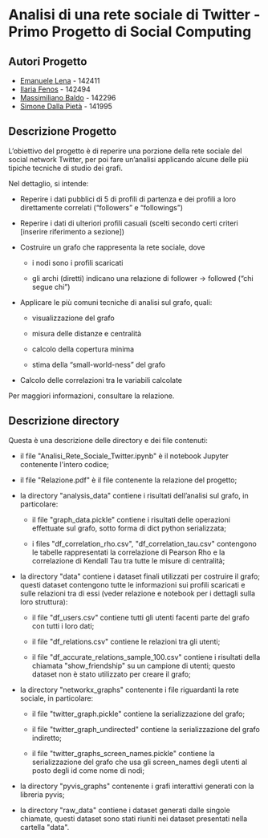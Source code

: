 # Analisi di una rete sociale di Twitter - Primo Progetto di Social Computing

## Autori Progetto

*   [Emanuele Lena](https://github.com/emanuelena49) - 142411
*   [Ilaria Fenos](https://github.com/ilariaf) - 142494
*   [Massimiliano Baldo](https://github.com/massimilianobaldo) - 142296
*   [Simone Dalla Pietà](https://github.com/Simonedp) - 141995

## Descrizione Progetto

L’obiettivo del progetto è di reperire una porzione della rete sociale del social network  Twitter, per poi fare un’analisi applicando alcune delle più tipiche tecniche di studio dei grafi. 

Nel dettaglio, si intende: 

- Reperire i dati pubblici di 5 di profili di partenza e dei profili a loro direttamente correlati (“followers” e “followings”)

- Reperire i dati di ulteriori profili casuali (scelti secondo certi criteri [inserire riferimento a sezione])

- Costruire un grafo che rappresenta la rete sociale, dove

    - i nodi sono i profili scaricati
    
    - gli archi (diretti) indicano una relazione di follower → followed (“chi segue chi”)

- Applicare le più comuni tecniche di analisi sul grafo, quali:

    - visualizzazione del grafo

    - misura delle distanze e centralità

    - calcolo della copertura minima

    - stima della “small-world-ness” del grafo

- Calcolo delle correlazioni tra le variabili calcolate

Per maggiori informazioni, consultare la relazione.

## Descrizione directory

Questa è una descrizione delle directory e dei file contenuti:

- il file "Analisi_Rete_Sociale_Twitter.ipynb" è il notebook Jupyter contenente l'intero codice;

- il file "Relazione.pdf" è il file contenente la relazione del progetto;

- la directory "analysis_data" contiene i risultati dell’analisi sul grafo, in particolare:

    - il file "graph_data.pickle" contiene i risultati delle operazioni effettuate sul grafo, sotto forma di dict python serializzata;

    - i files "df_correlation_rho.csv", "df_correlation_tau.csv" contengono le tabelle rappresentati la correlazione di Pearson Rho e la correlazione di Kendall Tau tra tutte le misure di centralità;

- la directory "data" contiene i dataset finali utilizzati per costruire il grafo; questi dataset contengono tutte le informazioni sui profili scaricati e sulle relazioni tra di essi (veder relazione e notebook per i dettagli sulla loro struttura):

    - il file "df_users.csv" contiene tutti gli utenti facenti parte del grafo con tutti i loro dati;

    - il file "df_relations.csv" contiene le relazioni tra gli utenti;

    - il file "df_accurate_relations_sample_100.csv" contiene i risultati della chiamata "show_friendship" su un campione di utenti; questo dataset non è stato utilizzato per creare il grafo;

- la directory "networkx_graphs" contenente i file riguardanti la rete sociale, in particolare:

    - il file "twitter_graph.pickle" contiene la serializzazione del grafo;

    - il file "twitter_graph_undirected" contiene la serializzazione del grafo indiretto;

    - il file "twitter_graphs_screen_names.pickle" contiene la serializzazione del grafo che usa gli screen_names degli utenti al posto degli id come nome di nodi;

- la directory "pyvis_graphs" contenente i grafi interattivi generati con la libreria pyvis; 

- la directory "raw_data" contiene i dataset generati dalle singole chiamate, questi dataset sono stati riuniti nei dataset presentati nella cartella "data".
